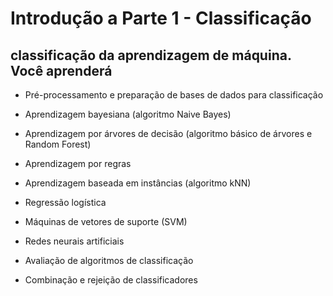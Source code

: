# Introdução a Parte 1 - Classificação

## classificação da aprendizagem de máquina. Você aprenderá

* Pré-processamento e preparação de bases de dados para classificação

* Aprendizagem bayesiana (algoritmo Naive Bayes)

* Aprendizagem por árvores de decisão (algoritmo básico de árvores e Random Forest)

* Aprendizagem por regras

* Aprendizagem baseada em instâncias (algoritmo kNN)

* Regressão logística

* Máquinas de vetores de suporte (SVM)

* Redes neurais artificiais

* Avaliação de algoritmos de classificação

* Combinação e rejeição de classificadores
